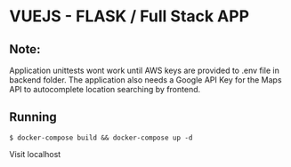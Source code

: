 # VUEJS - FLASK / Full Stack APP

## Note:
Application unittests wont work until AWS keys are provided to .env file in backend folder.
The application also needs a Google API Key for the Maps API to autocomplete location searching by frontend.

## Running

`$ docker-compose build && docker-compose up -d`

Visit localhost
